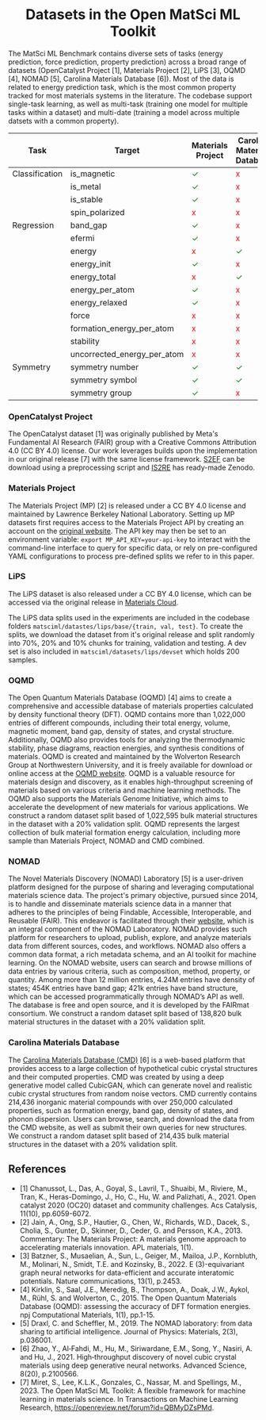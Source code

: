 <h1 align="center">Datasets in the Open MatSci ML Toolkit</h1>

The MatSci ML Benchmark contains diverse sets of tasks (energy prediction, force prediction, property prediction) across a broad range of datasets (OpenCatalyst Project [1], Materials Project [2], LiPS [3], OQMD [4], NOMAD [5], Carolina Materials Database [6]). Most of the data is related to energy prediction task, which is the most common property tracked for most materials systems in the literature. The codebase support single-task learning, as well as multi-task (training one model for multiple tasks within a dataset) and multi-date (training a model across multiple datsets with a common property).

| Task           | Target                      | Materials Project                        | Carolina Materials Database              | NOMAD                                    | OQMD                                     | LiPS                                     | S2EF                                     | IS2RE                                    |
|----------------|-----------------------------|------------------------------------------|------------------------------------------|------------------------------------------|------------------------------------------|------------------------------------------|------------------------------------------|------------------------------------------|
| Classification | is_magnetic                 | <span style="color:green">&check;</span> | <span style="color:red">x</span>         | <span style="color:red">x</span>         | <span style="color:red">x</span>         | <span style="color:red">x</span>         | <span style="color:red">x</span>         | <span style="color:red">x</span>         |
|                | is_metal                    | <span style="color:green">&check;</span> | <span style="color:red">x</span>         | <span style="color:red">x</span>         | <span style="color:red">x</span>         | <span style="color:red">x</span>         | <span style="color:red">x</span>         | <span style="color:red">x</span>         |
|                | is_stable                   | <span style="color:green">&check;</span> | <span style="color:red">x</span>         | <span style="color:red">x</span>         | <span style="color:red">x</span>         | <span style="color:red">x</span>         | <span style="color:red">x</span>         | <span style="color:red">x</span>         |
|                | spin_polarized              | <span style="color:red">x</span>         | <span style="color:red">x</span>         | <span style="color:green">&check;</span> | <span style="color:red">x</span>         | <span style="color:red">x</span>         | <span style="color:red">x</span>         | <span style="color:red">x</span>         |
| Regression     | band_gap                    | <span style="color:green">&check;</span> | <span style="color:red">x</span>         | <span style="color:red">x</span>         | <span style="color:green">&check;</span> | <span style="color:red">x</span>         | <span style="color:red">x</span>         | <span style="color:red">x</span>         |
|                | efermi                      | <span style="color:green">&check;</span> | <span style="color:red">x</span>         | <span style="color:green">&check;</span> | <span style="color:red">x</span>         | <span style="color:red">x</span>         | <span style="color:red">x</span>         | <span style="color:red">x</span>         |
|                | energy                      | <span style="color:red">x</span>         | <span style="color:green">&check;</span> | <span style="color:green">&check;</span> | <span style="color:green">&check;</span> | <span style="color:green">&check;</span> | <span style="color:green">&check;</span> | <span style="color:green">&check;</span> |
|                | energy_init                 | <span style="color:green">&check;</span> | <span style="color:red">x</span>         | <span style="color:red">x</span>         | <span style="color:red">x</span>         | <span style="color:red">x</span>         | <span style="color:red">x</span>         | <span style="color:red">x</span>         |
|                | energy_total                | <span style="color:red">x</span>         | <span style="color:green">&check;</span> | <span style="color:red">x</span>         | <span style="color:red">x</span>         | <span style="color:red">x</span>         | <span style="color:red">x</span>         | <span style="color:red">x</span>         |
|                | energy_per_atom             | <span style="color:green">&check;</span> | <span style="color:red">x</span>         | <span style="color:red">x</span>         | <span style="color:red">x</span>         | <span style="color:red">x</span>         | <span style="color:red">x</span>         | <span style="color:red">x</span>         |
|                | energy_relaxed              | <span style="color:green">&check;</span> | <span style="color:red">x</span>         | <span style="color:red">x</span>         | <span style="color:red">x</span>         | <span style="color:red">x</span>         | <span style="color:red">x</span>         | <span style="color:red">x</span>         |
|                | force                       | <span style="color:red">x</span>         | <span style="color:red">x</span>         | <span style="color:red">x</span>         | <span style="color:red">x</span>         | <span style="color:red">x</span>         | <span style="color:green">&check;</span> | <span style="color:red">x</span>         |
|                | formation_energy_per_atom   | <span style="color:red">x</span>         | <span style="color:red">x</span>         | <span style="color:red">x</span>         | <span style="color:red">x</span>         | <span style="color:red">x</span>         | <span style="color:red">x</span>         | <span style="color:green">&check;</span> |
|                | stability                   | <span style="color:red">x</span>         | <span style="color:red">x</span>         | <span style="color:red">x</span>         | <span style="color:red">x</span>         | <span style="color:green">&check;</span> | <span style="color:green">&check;</span> | <span style="color:red">x</span>         |
|                | uncorrected_energy_per_atom | <span style="color:red">x</span>         | <span style="color:red">x</span>         | <span style="color:red">x</span>         | <span style="color:green">&check;</span> | <span style="color:red">x</span>         | <span style="color:red">x</span>         | <span style="color:red">x</span>         |
| Symmetry       | symmetry number             | <span style="color:green">&check;</span> | <span style="color:green">&check;</span> | <span style="color:green">&check;</span> | <span style="color:green">&check;</span> | <span style="color:red">x</span>         | <span style="color:red">x</span>         | <span style="color:red">x</span>         |
|                | symmetry symbol             | <span style="color:green">&check;</span> | <span style="color:green">&check;</span> | <span style="color:green">&check;</span> | <span style="color:red">x</span>         | <span style="color:red">x</span>         | <span style="color:red">x</span>         | <span style="color:red">x</span>         |
|                | symmetry group              | <span style="color:green">&check;</span> | <span style="color:red">x</span>         | <span style="color:green">&check;</span> | <span style="color:red">x</span>         | <span style="color:red">x</span>         | <span style="color:red">x</span>         | <span style="color:red">x</span>         |




### OpenCatalyst Project

The OpenCatalyst dataset [1]  was originally published by Meta's Fundamental AI Research (FAIR) group with a Creative Commons Attribution 4.0 (CC BY 4.0) license. Our work leverages builds upon the implementation in our original release [7] with the same license framework.  [S2EF](https://github.com/IntelLabs/matsciml/scripts/preprocess_dgl_ef.py) can be download using a preprocessing script and [IS2RE](https://zenodo.org/record/7411133) has ready-made Zenodo.

### Materials Project

The Materials Project (MP) [2] is released under a CC BY 4.0 license and maintained by Lawrence Berkeley National Laboratory. Setting up MP datasets first requires access to the Materials Project API by creating an account on the [original website](https://materialsproject.org). The API key may then be set to an environment variable: `export MP_API_KEY=your-api-key` to interact with the command-line interface to query for specific data, or rely on pre-configured YAML configurations to process pre-defined splits we refer to in this paper.


### LiPS

The LiPS dataset is also released under a CC BY 4.0 license, which can be accessed via the original release in [Materials Cloud](https://archive.materialscloud.org/record/2022.45).

The LiPS data splits used in the experiments are included in the codebase folders `matsciml/datastes/lips/base/{train, val, test}`. To create the splits, we download the dataset from it's original release and split randomly into 70%, 20% and 10% chunks for training, validation and testing. A dev set is also included in `matsciml/datasets/lips/devset` which holds 200 samples.

### OQMD

The Open Quantum Materials Database (OQMD) [4] aims to create a comprehensive and accessible database of materials properties calculated by density functional theory (DFT). OQMD contains more than 1,022,000 entries of different compounds, including their total energy, volume, magnetic moment, band gap, density of states, and crystal structure. Additionally, OQMD also provides tools for analyzing the thermodynamic stability, phase diagrams, reaction energies, and synthesis conditions of materials. OQMD is created and maintained by the Wolverton Research Group at Northwestern University, and it is freely available for download or online access at the [OQMD website](https://www.oqmd.org). OQMD is a valuable resource for materials design and discovery, as it enables high-throughput screening of materials based on various criteria and machine learning methods. The OQMD also supports the Materials Genome Initiative, which aims to accelerate the development of new materials for various applications. We construct a random dataset split based of 1,022,595 bulk material structures in the dataset with a 20% validation split. OQMD represents the largest collection of bulk material formation energy calculation, including more sample than Materials Project, NOMAD and CMD combined.

### NOMAD

The Novel Materials Discovery (NOMAD) Laboratory [5] is a user-driven platform designed for the purpose of sharing and leveraging computational materials science data. The project's primary objective, pursued since 2014, is to handle and disseminate materials science data in a manner that adheres to the principles of being Findable, Accessible, Interoperable, and Reusable (FAIR). This endeavor is facilitated through their [website](https://nomad-lab.eu), which is an integral component of the NOMAD Laboratory. NOMAD provides such platform for researchers to upload, publish, explore, and analyze materials data from different sources, codes, and workflows. NOMAD also offers a common data format, a rich metadata schema, and an AI toolkit for machine learning. On the NOMAD website, users can search and browse millions of data entries by various criteria, such as composition, method, property, or quantity. Among more than 12 million entries, 4.24M entries have density of states; 454K entries have band gap; 421k entries have band structure, which can be accessed  programmatically through NOMAD’s API as well. The database is free and open source, and it is developed by the FAIRmat consortium. We construct a random dataset split based of 138,820 bulk material structures in the dataset with a 20\% validation split.

### Carolina Materials Database

The [Carolina Materials Database (CMD)](http://www.carolinamatdb.org/) [6] is a web-based platform that provides access to a large collection of hypothetical cubic crystal structures and their computed properties. CMD was created by using a deep generative model called CubicGAN, which can generate novel and realistic cubic crystal structures from random noise vectors. CMD currently contains 214,436 inorganic material compounds with over 250,000 calculated properties, such as formation energy, band gap, density of states, and phonon dispersion. Users can browse, search, and download the data from the CMD website, as well as submit their own queries for new structures. We construct a random dataset split based of 214,435 bulk material structures in the dataset with a 20% validation split.


## References
- [1] Chanussot, L., Das, A., Goyal, S., Lavril, T., Shuaibi, M., Riviere, M., Tran, K., Heras-Domingo, J., Ho, C., Hu, W. and Palizhati, A., 2021. Open catalyst 2020 (OC20) dataset and community challenges. Acs Catalysis, 11(10), pp.6059-6072.
- [2] Jain, A., Ong, S.P., Hautier, G., Chen, W., Richards, W.D., Dacek, S., Cholia, S., Gunter, D., Skinner, D., Ceder, G. and Persson, K.A., 2013. Commentary: The Materials Project: A materials genome approach to accelerating materials innovation. APL materials, 1(1).
- [3] Batzner, S., Musaelian, A., Sun, L., Geiger, M., Mailoa, J.P., Kornbluth, M., Molinari, N., Smidt, T.E. and Kozinsky, B., 2022. E (3)-equivariant graph neural networks for data-efficient and accurate interatomic potentials. Nature communications, 13(1), p.2453.
- [4] Kirklin, S., Saal, J.E., Meredig, B., Thompson, A., Doak, J.W., Aykol, M., Rühl, S. and Wolverton, C., 2015. The Open Quantum Materials Database (OQMD): assessing the accuracy of DFT formation energies. npj Computational Materials, 1(1), pp.1-15.
- [5] Draxl, C. and Scheffler, M., 2019. The NOMAD laboratory: from data sharing to artificial intelligence. Journal of Physics: Materials, 2(3), p.036001.
- [6] Zhao, Y., Al‐Fahdi, M., Hu, M., Siriwardane, E.M., Song, Y., Nasiri, A. and Hu, J., 2021. High‐throughput discovery of novel cubic crystal materials using deep generative neural networks. Advanced Science, 8(20), p.2100566.
- [7] Miret, S., Lee, K.L.K., Gonzales, C., Nassar, M. and Spellings, M., 2023. The Open MatSci ML Toolkit: A flexible framework for machine learning in materials science. In Transactions on Machine Learning Research, https://openreview.net/forum?id=QBMyDZsPMd.
